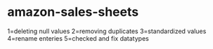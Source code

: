 # amazon-sales-sheets
1=deleting null values 2=removing duplicates 3=standardized values 4=rename enteries 5=checked and fix datatypes
